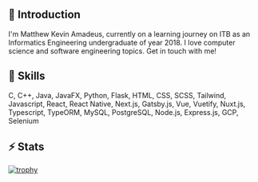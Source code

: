 ## 💬 Introduction
I'm Matthew Kevin Amadeus, currently on a learning journey on ITB as an Informatics Engineering undergraduate of year 2018. I love computer science and software engineering topics. Get in touch with me!

## 🌱 Skills
C, C++, Java, JavaFX, Python, Flask, HTML, CSS, SCSS, Tailwind, Javascript, React, React Native, Next.js, Gatsby.js, Vue, Vuetify, Nuxt.js, Typescript, TypeORM, MySQL, PostgreSQL, Node.js, Express.js, GCP, Selenium

## ⚡ Stats
[![trophy](https://github-profile-trophy.vercel.app/?username=mkamadeus&margin-w=15&column=7)](https://github.com/ryo-ma/github-profile-trophy)
